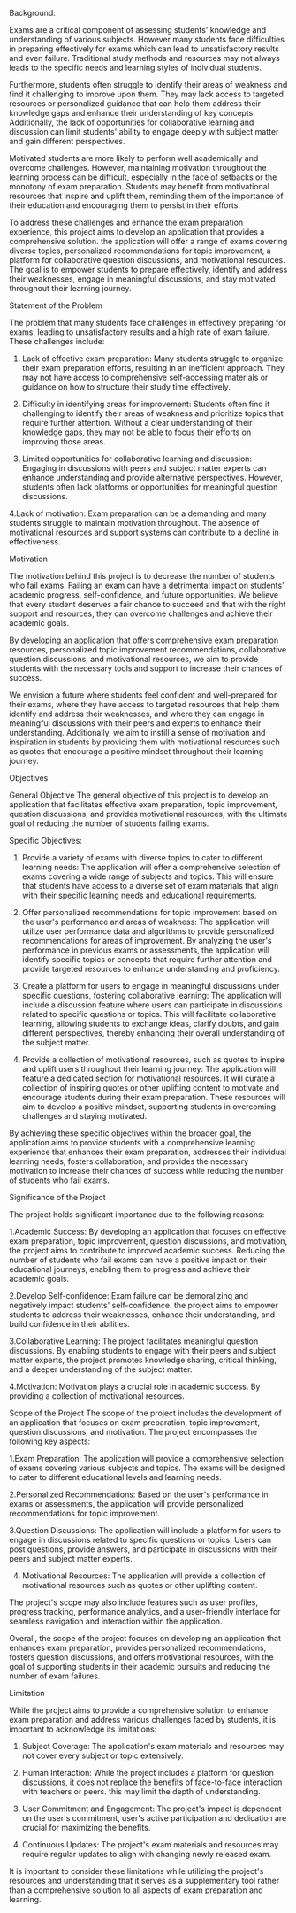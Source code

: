 Background:

Exams are a critical component of assessing students' knowledge and understanding of various subjects. However many students face difficulties in preparing effectively for exams which can lead to unsatisfactory results and even failure. Traditional study methods and resources may not always leads to the specific needs and learning styles of individual students.

Furthermore, students often struggle to identify their areas of weakness and find it challenging to improve upon them. They may lack access to targeted resources or personalized guidance that can help them address their knowledge gaps and enhance their understanding of key concepts. Additionally, the lack of opportunities for collaborative learning and discussion can limit students' ability to engage deeply with subject matter and gain different perspectives.

Motivated students are more likely to perform well academically and overcome challenges. However, maintaining motivation throughout the learning process can be difficult, especially in the face of setbacks or the monotony of exam preparation. Students may benefit from motivational resources that inspire and uplift them, reminding them of the importance of their education and encouraging them to persist in their efforts.

To address these challenges and enhance the exam preparation experience, this project aims to develop an application that provides a comprehensive solution. the application will offer a range of exams covering diverse topics, personalized recommendations for topic improvement, a platform for collaborative question discussions, and motivational resources. The goal is to empower students to prepare effectively, identify and address their weaknesses, engage in meaningful discussions, and stay motivated throughout their learning journey.

Statement of the Problem

The problem that many students face challenges in effectively preparing for exams, leading to unsatisfactory results and a high rate of exam failure. These challenges include:

1. Lack of effective exam preparation: Many students struggle to organize their exam preparation efforts, resulting in an inefficient approach. They may not have access to comprehensive self-accessing materials or guidance on how to structure their study time effectively.

2. Difficulty in identifying areas for improvement: Students often find it challenging to identify their areas of weakness and prioritize topics that require further attention. Without a clear understanding of their knowledge gaps, they may not be able to focus their efforts on improving those areas.

3. Limited opportunities for collaborative learning and discussion: Engaging in discussions with peers and subject matter experts can enhance understanding and provide alternative perspectives. However, students often lack platforms or opportunities for meaningful question discussions.

4.Lack of motivation: Exam preparation can be a demanding and many students struggle to maintain motivation throughout. The absence of motivational resources and support systems can contribute to a decline in effectiveness.

Motivation

The motivation behind this project is to decrease the number of students who fail exams. Failing an exam can have a detrimental impact on students' academic progress, self-confidence, and future opportunities. We believe that every student deserves a fair chance to succeed and that with the right support and resources, they can overcome challenges and achieve their academic goals.

By developing an application that offers comprehensive exam preparation resources, personalized topic improvement recommendations, collaborative question discussions, and motivational resources, we aim to provide students with the necessary tools and support to increase their chances of success. 

We envision a future where students feel confident and well-prepared for their exams, where they have access to targeted resources that help them identify and address their weaknesses, and where they can engage in meaningful discussions with their peers and experts to enhance their understanding. Additionally, we aim to instill a sense of motivation and inspiration in students by providing them with motivational resources such as quotes  that encourage a positive mindset throughout their learning journey.

Objectives

General Objective
The general objective of this project is to develop an application that facilitates effective exam preparation, topic improvement, question discussions, and provides motivational resources, with the ultimate goal of reducing the number of students failing exams.

Specific Objectives:
1. Provide a variety of exams with diverse topics to cater to different learning needs: The application will offer a comprehensive selection of exams covering a wide range of subjects and topics. This will ensure that students have access to a diverse set of exam materials that align with their specific learning needs and educational requirements.

2. Offer personalized recommendations for topic improvement based on the user's performance and areas of weakness: The application will utilize user performance data and algorithms to provide personalized recommendations for areas of improvement. By analyzing the user's performance in previous exams or assessments, the application will identify specific topics or concepts that require further attention and provide targeted resources to enhance understanding and proficiency.

3. Create a platform for users to engage in meaningful discussions under specific questions, fostering collaborative learning: The application will include a discussion feature where users can participate in discussions related to specific questions or topics. This will facilitate collaborative learning, allowing students to exchange ideas, clarify doubts, and gain different perspectives, thereby enhancing their overall understanding of the subject matter.

4. Provide a collection of motivational resources, such as quotes to inspire and uplift users throughout their learning journey: The application will feature a dedicated section for motivational resources. It will curate a collection of inspiring quotes or other uplifting content to motivate and encourage students during their exam preparation. These resources will aim to develop a positive mindset, supporting students in overcoming challenges and staying motivated.

By achieving these specific objectives within the broader goal, the application aims to provide students with a comprehensive learning experience that enhances their exam preparation, addresses their individual learning needs, fosters collaboration, and provides the necessary motivation to increase their chances of success while reducing the number of students who fail exams.

Significance of the Project

The project holds significant importance due to the following reasons:

1.Academic Success: By developing an application that focuses on effective exam preparation, topic improvement, question discussions, and motivation, the project aims to contribute to improved academic success. Reducing the number of students who fail exams can have a positive impact on their educational journeys, enabling them to progress and achieve their academic goals.

2.Develop Self-confidence: Exam failure can be demoralizing and negatively impact students' self-confidence.  the project aims to empower students to address their weaknesses, enhance their understanding, and build confidence in their abilities.

3.Collaborative Learning: The project facilitates meaningful question discussions. By enabling students to engage with their peers and subject matter experts, the project promotes knowledge sharing, critical thinking, and a deeper understanding of the subject matter.

4.Motivation: Motivation plays a crucial role in academic success. By providing a collection of motivational resources.

Scope of the Project
The scope of the project includes the development of an application that focuses on exam preparation, topic improvement, question discussions, and motivation. The project encompasses the following key aspects:

1.Exam Preparation: The application will provide a comprehensive selection of exams covering various subjects and topics. The exams will be designed to cater to different educational levels and learning needs. 

2.Personalized Recommendations: Based on the user's performance in exams or assessments, the application will provide personalized recommendations for topic improvement. 

3.Question Discussions: The application will include a platform for users to engage in discussions related to specific questions or topics. Users can post questions, provide answers, and participate in discussions with their peers and subject matter experts.

4. Motivational Resources: The application will provide a collection of motivational resources such as quotes or other uplifting content.

The project's scope may also include features such as user profiles, progress tracking, performance analytics, and a user-friendly interface for seamless navigation and interaction within the application.

Overall, the scope of the project focuses on developing an application that enhances exam preparation, provides personalized recommendations, fosters question discussions, and offers motivational resources, with the goal of supporting students in their academic pursuits and reducing the number of exam failures.

Limitation

While the project aims to provide a comprehensive solution to enhance exam preparation and address various challenges faced by students, it is important to acknowledge its limitations:

1. Subject Coverage: The application's exam materials and resources may not cover every subject or topic extensively.

2. Human Interaction: While the project includes a platform for question discussions, it does not replace the benefits of face-to-face interaction with teachers or peers. this may limit the depth of understanding.

3. User Commitment and Engagement: The project's impact is dependent on the user's commitment, user's active participation and dedication are crucial for maximizing the benefits.

4. Continuous Updates: The project's exam materials and resources may require regular updates to align with changing newly released exam.  

It is important to consider these limitations while utilizing the project's resources and understanding that it serves as a supplementary tool rather than a comprehensive solution to all aspects of exam preparation and learning.
